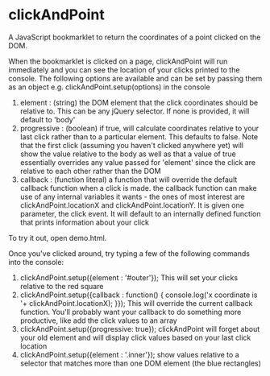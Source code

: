 clickAndPoint
=============

A JavaScript bookmarklet to return the coordinates of a point clicked on the DOM.

When the bookmarklet is clicked on a page, clickAndPoint will run immediately and you can see the location of your clicks printed to the console. The following options are available and can be set by passing them as an object e.g. clickAndPoint.setup(options) in the console

  1. element : (string) the DOM element that the click coordinates should be relative to. This can be any jQuery selector. If none is provided, it will default to 'body'
  2. progressive : (boolean) if true, will calculate coordinates relative to your last click rather than to a particular element. This defaults to false. Note that the first click (assuming you haven't clicked anywhere yet) will show the value relative to the body as well as that a value of true essentially overrides any value passed for 'element' since the click are relative to each other rather than the DOM
  3. callback : (function literal) a function that will override the default callback function when a click is made. the callback function can make use of any internal variables it wants - the ones of most interest are clickAndPoint.locationX and clickAndPoint.locationY. It is given one parameter, the click event. It will default to an internally defined function that prints information about your click

To try it out, open demo.html.

Once you've clicked around, try typing a few of the following commands into the console:

  1. clickAndPoint.setup({element : '#outer'}); This will set your clicks relative to the red square
  2. clickAndPoint.setup({callback : function() { console.log('x coordinate is '+ clickAndPoint.locationX); }}); This will override the current callback function. You'll probably want your callback to do something more productive, like add the click values to an array
  3. clickAndPoint.setup({progressive: true}); clickAndPoint will forget about your old element and will display click values based on your last click location
  4. clickAndPoint.setup({element : '.inner'}); show values relative to a selector that matches more than one DOM element (the blue rectangles)